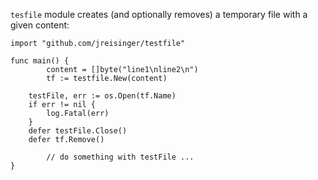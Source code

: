 `tesfile` module creates (and optionally removes) a temporary file with a given content:

```
import "github.com/jreisinger/testfile"

func main() {
    	content = []byte("line1\nline2\n")
    	tf := testfile.New(content)

	testFile, err := os.Open(tf.Name)
	if err != nil {
		log.Fatal(err)
	}
	defer testFile.Close()
	defer tf.Remove()
    
    	// do something with testFile ...
}
```
